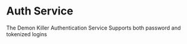 Auth Service
============

The Demon Killer Authentication Service
Supports both password and tokenized logins
